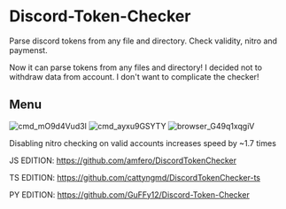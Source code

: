 # Discord-Token-Checker
Parse discord tokens from any file and directory. Check validity, nitro and paymenst.

Now it can parse tokens from any files and directory! I decided not to withdraw data from account. I don't want to complicate the checker!

## Menu
![cmd_mO9d4Vud3I](https://user-images.githubusercontent.com/49491499/130788540-a8d20eaa-751c-4bce-a586-f48cf4a9f6ae.png)
![cmd_ayxu9GSYTY](https://user-images.githubusercontent.com/49491499/130788608-2d4329d0-4571-4e26-8f79-cd7dda2046e1.png)
![browser_G49q1xqgiV](https://user-images.githubusercontent.com/49491499/130812769-e5ab2ad3-612d-4d58-8bf9-d7b66b718a62.png)



Disabling nitro checking on valid accounts increases speed by ~1.7 times

JS EDITION: https://github.com/amfero/DiscordTokenChecker 

TS EDITION: https://github.com/cattyngmd/DiscordTokenChecker-ts

PY EDITION: https://github.com/GuFFy12/Discord-Token-Checker
